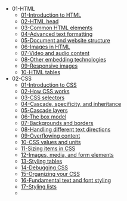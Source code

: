 * 01-HTML
  * [01-Introduction to HTML](01-HTML/01-Introduction%20to%20HTML.md)
  * [02-HTML head](01-HTML/02-HTML%20head.md)
  * [03-Common HTML elements](01-HTML/03-Common%20HTML%20elements.md)
  * [04-Advanced text formatting](01-HTML/04-Advanced%20text%20formatting.md)
  * [05-Document and website structure](01-HTML/05-Document%20and%20website%20structure.md)
  * [06-Images in HTML](01-HTML/06-Images%20in%20HTML.md)
  * [07-Video and audio content](01-HTML/07-Video%20and%20audio%20content.md)
  * [08-Other embedding technologies](01-HTML/08-Other%20embedding%20technologies.md)
  * [09-Responsive images](01-HTML/09-Responsive%20images.md)
  * [10-HTML tables](01-HTML/10-HTML%20tables.md)
* 02-CSS
  * [01-Introduction to CSS](02-CSS/01-Introduction%20to%20CSS.md)
  * [02-How CSS works](02-CSS/02-How%20CSS%20works.md)
  * [03-CSS selectors](02-CSS/03-CSS%20selectors.md)
  * [04-Cascade, specificity, and inheritance](02-CSS/04-Cascade,%20specificity,%20and%20inheritance.md)
  * [05-Cascade layers](02-CSS/05-Cascade%20layers.md)
  * [06-The box model](02-CSS/06-The%20box%20model.md)
  * [07-Backgrounds and borders](02-CSS/07-Backgrounds%20and%20borders.md)
  * [08-Handling different text directions](02-CSS/08-Handling%20different%20text%20directions.md)
  * [09-Overflowing content](02-CSS/09-Overflowing%20content.md)
  * [10-CSS values and units](02-CSS/10-CSS%20values%20and%20units.md)
  * [11-Sizing items in CSS](02-CSS/11-Sizing%20items%20in%20CSS.md)
  * [12-Images, media, and form elements](02-CSS/12-Images,%20media,%20and%20form%20elements.md)
  * [13-Styling tables](02-CSS/13-Styling%20tables.md)
  * [14-Debugging CSS](02-CSS/14-Debugging%20CSS.md)
  * [15-Organizing your CSS](02-CSS/15-Organizing%20your%20CSS.md)
  * [16-Fundamental text and font styling](02-CSS/16-Fundamental%20text%20and%20font%20styling.md)
  * [17-Styling lists](02-CSS/17-Styling%20lists.md)
  * 